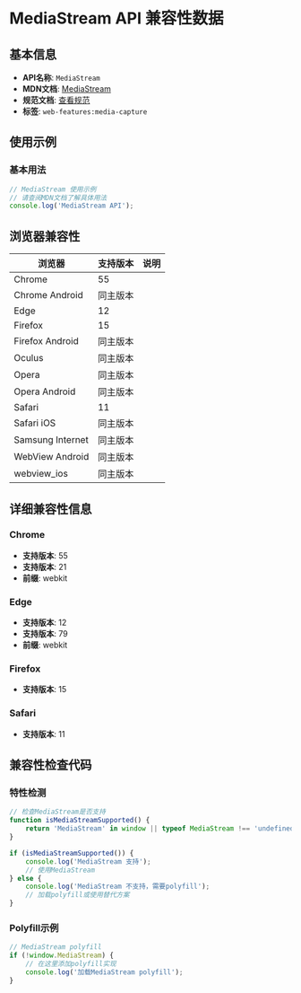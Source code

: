 # MediaStream API 兼容性数据

## 基本信息

- **API名称**: `MediaStream`
- **MDN文档**: [MediaStream](https://developer.mozilla.org/docs/Web/API/MediaStream)
- **规范文档**: [查看规范](https://w3c.github.io/mediacapture-main/#mediastream)
- **标签**: `web-features:media-capture`

## 使用示例

### 基本用法

```javascript
// MediaStream 使用示例
// 请查阅MDN文档了解具体用法
console.log('MediaStream API');
```

## 浏览器兼容性

| 浏览器 | 支持版本 | 说明 |
|--------|----------|------|
| Chrome | 55 |  |
| Chrome Android | 同主版本 |  |
| Edge | 12 |  |
| Firefox | 15 |  |
| Firefox Android | 同主版本 |  |
| Oculus | 同主版本 |  |
| Opera | 同主版本 |  |
| Opera Android | 同主版本 |  |
| Safari | 11 |  |
| Safari iOS | 同主版本 |  |
| Samsung Internet | 同主版本 |  |
| WebView Android | 同主版本 |  |
| webview_ios | 同主版本 |  |

## 详细兼容性信息

### Chrome

- **支持版本**: 55
- **支持版本**: 21
- **前缀**: webkit

### Edge

- **支持版本**: 12
- **支持版本**: 79
- **前缀**: webkit

### Firefox

- **支持版本**: 15

### Safari

- **支持版本**: 11

## 兼容性检查代码

### 特性检测

```javascript
// 检查MediaStream是否支持
function isMediaStreamSupported() {
    return 'MediaStream' in window || typeof MediaStream !== 'undefined';
}

if (isMediaStreamSupported()) {
    console.log('MediaStream 支持');
    // 使用MediaStream
} else {
    console.log('MediaStream 不支持，需要polyfill');
    // 加载polyfill或使用替代方案
}
```

### Polyfill示例

```javascript
// MediaStream polyfill
if (!window.MediaStream) {
    // 在这里添加polyfill实现
    console.log('加载MediaStream polyfill');
}
```

